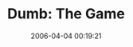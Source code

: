 ---
date: 2006-04-04 00:19:21
link:
  source: delicious
  source_url: https://del.icio.us/roytang
  text: 'Dumb: The Game'
  url: http://www.dumbthegame.com/index.php
slug: dumb-the-game
source: delicious
tags:
- games
- puzzles
- broken-link
title: 'Dumb: The Game'
---